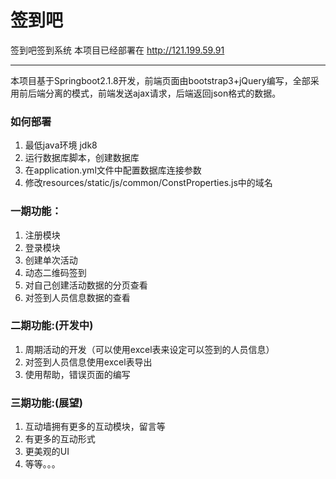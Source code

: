 # 签到吧

签到吧签到系统
本项目已经部署在 http://121.199.59.91

------

本项目基于Springboot2.1.8开发，前端页面由bootstrap3+jQuery编写，全部采用前后端分离的模式，前端发送ajax请求，后端返回json格式的数据。

### 如何部署

1. 最低java环境 jdk8
2. 运行数据库脚本，创建数据库
3. 在application.yml文件中配置数据库连接参数
4. 修改resources/static/js/common/ConstProperties.js中的域名

### 一期功能：

1. 注册模块
2. 登录模块
3. 创建单次活动
4. 动态二维码签到
5. 对自己创建活动数据的分页查看
6. 对签到人员信息数据的查看

### 二期功能:(开发中)

1. 周期活动的开发（可以使用excel表来设定可以签到的人员信息）
2. 对签到人员信息使用excel表导出
3. 使用帮助，错误页面的编写

### 三期功能:(展望)

1. 互动墙拥有更多的互动模块，留言等
2. 有更多的互动形式
3. 更美观的UI
4. 等等。。。

